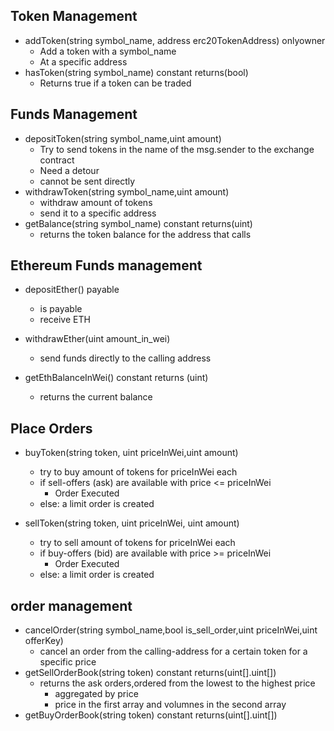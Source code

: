 Token Management
------------

* addToken(string symbol_name, address erc20TokenAddress) onlyowner
  * Add a token with a symbol_name
  * At a specific address
* hasToken(string symbol_name) constant returns(bool)
  * Returns true if a token can be traded

Funds Management
------------

* depositToken(string symbol_name,uint amount)
  * Try to send tokens in the name of the msg.sender to the exchange contract
  * Need a detour
  * cannot be sent directly
* withdrawToken(string symbol_name,uint amount)
  * withdraw amount of tokens
  * send it to a specific address
* getBalance(string symbol_name) constant returns(uint)
  * returns the token balance for the address that calls

Ethereum Funds management
------------

* depositEther() payable
  * is payable
  * receive ETH

* withdrawEther(uint amount_in_wei)
  * send funds directly to the calling address

* getEthBalanceInWei() constant returns (uint)
  * returns the current balance

Place Orders
------------

* buyToken(string token, uint priceInWei,uint amount)
  * try to buy amount of tokens for priceInWei each
  * if sell-offers (ask) are available with price <= priceInWei
     * Order Executed
  * else: a limit order is created

* sellToken(string token,  uint priceInWei, uint amount)
  * try to sell amount of tokens for priceInWei each
  * if buy-offers (bid) are available with price >= priceInWei
     * Order Executed
  * else: a limit order is created

order management
------------

* cancelOrder(string symbol_name,bool is_sell_order,uint priceInWei,uint offerKey)
  * cancel an order from the calling-address for a certain token for a specific price
* getSellOrderBook(string token) constant returns(uint[].uint[])
  * returns the ask orders,ordered from the lowest to the highest price
    * aggregated by price
    * price in the first array and volumnes in the second array
* getBuyOrderBook(string token) constant returns(uint[].uint[])
